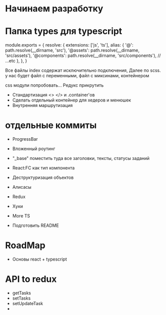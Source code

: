 # Начинаем разработку

# Папка types для typescript

module.exports = {
 resolve: {
   extensions: ['js', 'ts'],
   alias: {
     '@': path.resolve(__dirname, 'src'),
     '@assets': path.resolve(__dirname, 'src/assets'),
     '@components': path.resolve(__dirname, 'src/components'),
     // ...etc
   },
  },
 }

Все файлы index содержат исключительно подключения,
Далее по scss. 
у нас будет файл с переменными, файл с миксинами, контейнером

css модули попробовать... Редукс прикрутить 

- Стандартизация <> </> и .container'ов 
- Сделать отдельный контейнер для хедеров и менюшек
- Внутренняя маршрутизация 

# отдельные коммиты
- ProgressBar
- Вложенный роутинг
- "_base" поместить туда все заголовки, тексты, статусы заданий
- React:FC как тип компонента
- Деструктуризация объектов
- Алисасы
- Redux
- Хуки
- More TS


- Подготовить README

# RoadMap
- Основы react + typescript

# API to redux
- getTasks
- setTasks
- setUpdateTask
- 
